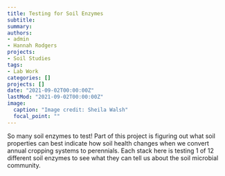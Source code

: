 ```yaml
---
title: Testing for Soil Enzymes
subtitle: 
summary: 
authors:
- admin
- Hannah Rodgers
projects: 
- Soil Studies
tags:
- Lab Work
categories: []
projects: []
date: "2021-09-02T00:00:00Z"
lastMod: "2021-09-02T00:00:00Z"
image:
  caption: "Image credit: Sheila Walsh"
  focal_point: ""
---
```


So many soil enzymes to test! Part of this project is figuring out what soil properties can best indicate 
how soil health changes when we convert annual cropping systems to perennials. Each stack here is testing 1 
of 12 different soil enzymes to see what they can tell us about the soil microbial community. 
